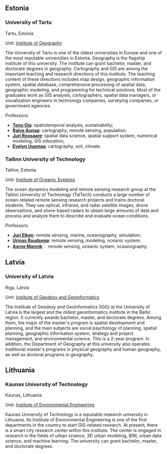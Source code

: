 ## Estonia

### University of Tartu

Tartu, Estonia

Unit: [Institute of Geography](https://www.geograafia.ut.ee/et)

The University of Tartu is one of the oldest universities in Europe and one of the most reputable universities in Estonia. Geography is the flagship institute of this university. The institute can grant bachelor, master, and doctorate degrees in geography. Cartography and GIS are among the important teaching and research directions of this institute. The teaching content of these directions includes map design, geographic information system, spatial database, comprehensive processing of spatial data, geographic modeling, and programming for technical solutions. Most of the graduates work as GIS analysts, cartographers, spatial data managers, or visualization engineers in technology companies, surveying companies, or government agencies.

Professors:
- **[Tonu Oja](https://www.etis.ee/Portal/Persons/Display/a3447290-b6b6-46f1-91ea-9e6b43ab15a0?tabId=CV_EST)**: spatiotemporal analysis, sustainability;
- **[Raivo Aunap](https://www.etis.ee/CV/Raivo_Aunap/est)**: cartography, remote sensing, population;
- **[Juri Roosaare](http://www.geo.ut.ee/roosaare/roosaarecv.html)**: spatial data science, spatial support system, numerical modeling, GIS education;
- **[Evelyn Uuemaa](https://www.etis.ee/Portal/Persons/Display/12825213-8b1a-4f14-8628-17f5450397c4?tabId=CV_EST)**: cartography, soil, climate.

### Tallinn University of Technology

Tallinn, Estonia

Unit: [Institute of Oceanic Systems](https://taltech.ee/meresusteemide-instituut/uurimisgrupid#p22230)

The ocean dynamics modeling and remote sensing research group at the Tallinn University of Technology (TalTech) conducts a large number of ocean-related remote sensing research projects and trains doctoral students. They use optical, infrared, and radar satellite images, drone observations, and shore-based radars to obtain large amounts of data and process and analyze them to describe and evaluate ocean conditions.

Professors:
- **[Juri Elken](https://taltech.ee/kontaktid/modelleerimise-ja-kaugseire-osakond/juri-elken)**: remote sensing, marine, oceanography, simulation;
- **[Urmas Raudsepp](https://taltech.ee/kontaktid/modelleerimise-ja-kaugseire-osakond/urmas-raudsepp)**: remote sensing, modeling, oceanic system;
- **[Aarne Mannik](https://taltech.ee/kontaktid/modelleerimise-ja-kaugseire-osakond/aarne-mannik)**： remote sensing, oceanic system, oceanography.


## Latvia

### University of Latvia

Riga, Latvia

Unit: [Institute of Geodesy and Geoinformatics](https://www.lu.lv/en/about-us/structure/institutes/ul-institute-of-geodesy-and-geoinformatics/)

The  Institute of Geodesy and Geoinformatics (IGG) at the University of Latvia is the largest and the oldest geoinformatics institute in the Baltic region. It currently awards bachelor, master, and doctorate degrees. Among them, the major of the master's program is spatial development and planning, and the main subjects are social psychology of planning, spatial planning, geographic information system, strategy and project management, and environmental science. This is a 2-year program. In addition, the Department of Geography at this university also operates traditional master's programs in physical geography and human geography, as well as doctoral programs in geography.

## Lithuania

### Kaunas University of Technology

Kaunas, Lithuania

Unit: [Institute of Environmental Engineering](https://apinien.ktu.edu/)

Kaunas University of Technology is a reputable research university in Lithuania. Its Institute of Environmental Engineering is one of the first departments in the country to start GIS-related research. At present, there is a smart city research center within this institute. The center is engaged in research in the fields of urban science, 3D urban modeling, BIM, urban data science, and machine learning. The university can grant bachelor, master, and doctorate degrees.
